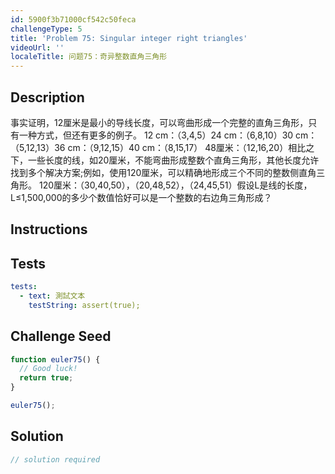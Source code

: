 ```yaml
---
id: 5900f3b71000cf542c50feca
challengeType: 5
title: 'Problem 75: Singular integer right triangles'
videoUrl: ''
localeTitle: 问题75：奇异整数直角三角形
---
```


## Description
<section id="description">事实证明，12厘米是最小的导线长度，可以弯曲形成一个完整的直角三角形，只有一种方式，但还有更多的例子。 12 cm：（3,4,5）24 cm：（6,8,10）30 cm：（5,12,13）36 cm：（9,12,15）40 cm：（8,15,17） 48厘米：（12,16,20）相比之下，一些长度的线，如20厘米，不能弯曲形成整数个直角三角形，其他长度允许找到多个解决方案;例如，使用120厘米，可以精确地形成三个不同的整数侧直角三角形。 120厘米：（30,40,50），（20,48,52），（24,45,51）假设L是线的长度，L≤1,500,000的多少个数值恰好可以是一个整数的右边角三角形成？ </section>

## Instructions
<section id="instructions">
</section>

## Tests
<section id='tests'>

```yml
tests:
  - text: 測試文本
    testString: assert(true);

```

</section>

## Challenge Seed
<section id='challengeSeed'>

<div id='js-seed'>

```js
function euler75() {
  // Good luck!
  return true;
}

euler75();

```

</div>



</section>

## Solution
<section id='solution'>

```js
// solution required
```
</section>
